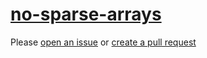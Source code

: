 [no-sparse-arrays](https://eslint.org/docs/rules/no-sparse-arrays)
==================================================================
Please [open an issue](https://github.com/professional-js/eslint-config/issues/new)
or [create a pull request](https://github.com/professional-js/eslint-config/edit/main/src/rules-configurations/eslint/no-sparse-arrays.md)
